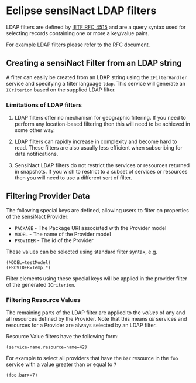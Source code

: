 # Eclipse sensiNact LDAP filters

LDAP filters are defined by [IETF RFC 4515](https://datatracker.ietf.org/doc/html/rfc4515) and are a query syntax used for selecting records containing one or more a key/value pairs.

For example LDAP filters please refer to the RFC document.


## Creating a sensiNact Filter from an LDAP string

A filter can easily be created from an LDAP string using the `IFilterHandler` service and specifying a filter language `ldap`. This service will generate an `ICriterion` based on the supplied LDAP filter.

### Limitations of LDAP filters

1. LDAP filters offer no mechanism for geographic filtering. If you need to perform any location-based filtering then this will need to be achieved in some other way.

2. LDAP filters can rapidly increase in complexity and become hard to read. These filters are also usually less efficient when subscribing for data notifications.

3. SensiNact LDAP filters do not restrict the services or resources returned in snapshots. If you wish to restrict to a subset of services or resources then you will need to use a different sort of filter.


## Filtering Provider Data

The following special keys are defined, allowing users to filter on properties of the sensiNact Provider:

* `PACKAGE` - The Package URI associated with the Provider model
* `MODEL` - The name of the Provider model
* `PROVIDER` - The id of the Provider

These values can be selected using standard filter syntax, e.g.

```
(MODEL=testModel)
(PROVIDER=Temp_*)
```

Filter elements using these special keys will be applied in the provider filter of the generated `ICriterion`.

### Filtering Resource Values

The remaining parts of the LDAP filter are applied to the *values* of any and all resources defined by the Provider. Note that this means *all* services and resources for a Provider are always selected by an LDAP filter.

Resource Value filters have the following form:

```
(service-name.resource-name=42)
```

For example to select all providers that have the `bar` resource in the `foo` service with a value greater than or equal to `7`

```
(foo.bar>=7)
```
